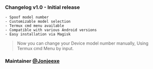 
### Changelog v1.0 - Initial release
```
- Spoof model number
- Customizable model selection
- Termux cmd menu available
- Compatible with various Android versions
- Easy installation via Magisk
```

> Now you can change your Device model number manually, Using Termux cmd Menu by input.

### Maintainer [@Jonjeexe](https://t.me/Jonjeexe)
